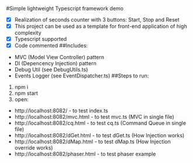 
#Simple lightweight Typescript framework demo
-[x] Realization of seconds counter with 3 buttons: Start, Stop and Reset
-[x] This project can be used as a template for front-end application of high complexity
-[x] Typescript supported
-[x] Code commented
##Includes:
- MVC (Model View Controller) pattern
- DI (Depencency Injection) pattern
- Debug Util (see DebugUtils.ts)
- Events Logger (see EventDispatcher.ts)
##Steps to run:

1. npm i
2. npm start
3. open:
- http://localhost:8082/ - to test index.ts
- http://localhost:8082/mvc.html - to test mvc.ts (MVC in single file)
- http://localhost:8082/cq.html - to test cq.ts (Command Queue in single file)
- http://localhost:8082/dGet.html - to test dGet.ts (How Injection works)
- http://localhost:8082/dMap.html - to test dMap.ts (How Injection override works)
- http://localhost:8082/phaser.html - to test phaser example

